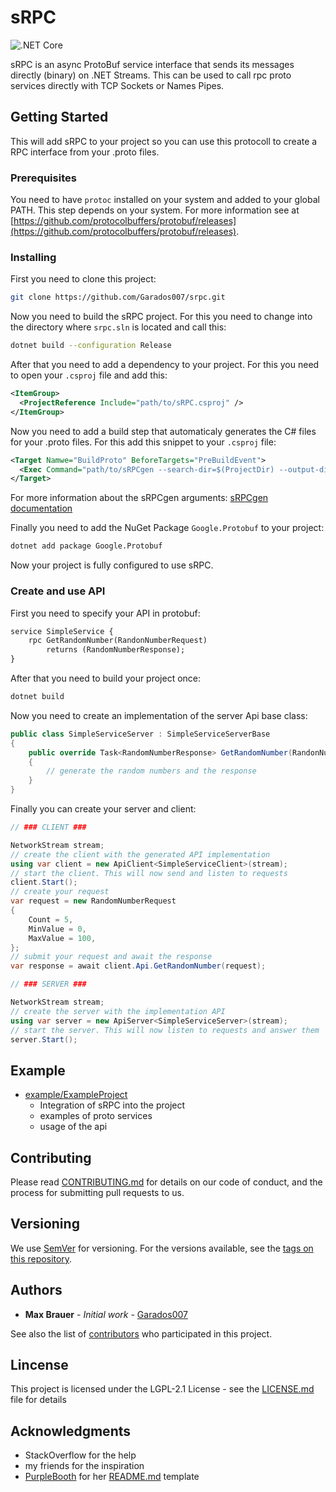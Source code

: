 # sRPC

![.NET Core](https://github.com/Garados007/srpc/workflows/.NET%20Core/badge.svg?branch=master)

sRPC is an async ProtoBuf service interface that sends its messages directly (binary) on .NET Streams. This can be used to call rpc proto services directly with TCP Sockets or Names Pipes.

## Getting Started

This will add sRPC to your project so you can use this protocoll to create a RPC interface from your .proto files.

### Prerequisites

You need to have `protoc` installed on your system and added to your global PATH. This step depends on your system. For more information see at [https://github.com/protocolbuffers/protobuf/releases](https://github.com/protocolbuffers/protobuf/releases).

### Installing

First you need to clone this project:

```sh
git clone https://github.com/Garados007/srpc.git
```

Now you need to build the sRPC project. For this you need to change into the directory where `srpc.sln` is located and call this:

```sh
dotnet build --configuration Release
```

After that you need to add a dependency to your project. For this you need to open your `.csproj` file and add this:

```xml
<ItemGroup>
  <ProjectReference Include="path/to/sRPC.csproj" />
</ItemGroup>
```

Now you need to add a build step that automaticaly generates the C# files for your .proto files. For this add this snippet to your `.csproj` file:

```xml
<Target Namwe="BuildProto" BeforeTargets="PreBuildEvent">
  <Exec Command="path/to/sRPCgen --search-dir=$(ProjectDir) --output-dir=$(ProjectDir) --namespace-base=$(TargetName) --file-extension=.service.cs --build-protoc --proto-import=$(ProjectDir) --proto-extension=.g.cs" />
</Target>
```

For more information about the sRPCgen arguments: [sRPCgen documentation](https://github.com/Garados007/srpc/wiki/sRPCgen)

Finally you need to add the NuGet Package `Google.Protobuf` to your project:

```sh
dotnet add package Google.Protobuf
```

Now your project is fully configured to use sRPC.

### Create and use API

First you need to specify your API in protobuf:

```protobuf
service SimpleService {
	rpc GetRandomNumber(RandonNumberRequest)
		returns (RandomNumberResponse);
}
```

After that you need to build your project once:

```sh
dotnet build
```

Now you need to create an implementation of the server Api base class:

```csharp
public class SimpleServiceServer : SimpleServiceServerBase
{
    public override Task<RandomNumberResponse> GetRandomNumber(RandonNumberRequest request)
    {
        // generate the random numbers and the response
    }
}
```

Finally you can create your server and client:

```csharp
// ### CLIENT ###

NetworkStream stream;
// create the client with the generated API implementation
using var client = new ApiClient<SimpleServiceClient>(stream);
// start the client. This will now send and listen to requests
client.Start();
// create your request
var request = new RandomNumberRequest
{
    Count = 5,
    MinValue = 0,
    MaxValue = 100,
};
// submit your request and await the response
var response = await client.Api.GetRandomNumber(request);
```
```csharp
// ### SERVER ###

NetworkStream stream;
// create the server with the implementation API
using var server = new ApiServer<SimpleServiceServer>(stream);
// start the server. This will now listen to requests and answer them
server.Start();
```

## Example

- [example/ExampleProject](example/ExampleProject)
	- Integration of sRPC into the project
	- examples of proto services
	- usage of the api

## Contributing

Please read [CONTRIBUTING.md](CONTRIBUTING.md) for details on our code of conduct, and the process for submitting pull requests to us.

## Versioning

We use [SemVer](semver.org) for versioning. For the versions available, see the [tags on this repository](https://github.com/Garados007/srpc/tags).

## Authors

- **Max Brauer** - *Initial work* - [Garados007](https://github.com/Garados007)

See also the list of [contributors](https://github.com/Garados007/srpc/contributors) who participated in this project.

## Lincense

This project is licensed under the LGPL-2.1 License  - see the [LICENSE.md](LICENSE.md) file for details

## Acknowledgments

- StackOverflow for the help
- my friends for the inspiration
- [PurpleBooth](https://github.com/PurpleBooth) for her [README.md](https://gist.github.com/PurpleBooth/109311bb0361f32d87a2) template
